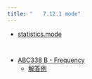 ```yaml
---
title: "　　7.12.1 mode"
---
```


* [statistics.mode](https://docs.python.org/ja/3/library/statistics.html#statistics.mode)

```python:サンプルコード：sample_xxx.py
```

```text:実行結果
```

- [ABC338 B - Frequency](https://atcoder.jp/contests/abc338/tasks/abc338_b)
    - [解答例](https://atcoder.jp/contests/abc338/submissions/49995000)